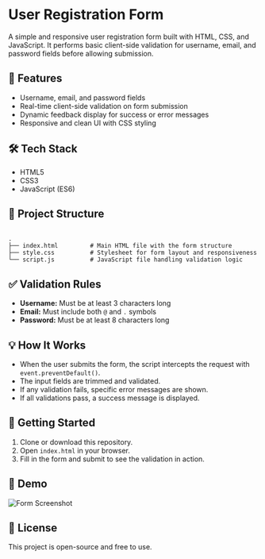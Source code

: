 # User Registration Form

A simple and responsive user registration form built with HTML, CSS, and JavaScript. It performs basic client-side validation for username, email, and password fields before allowing submission.

## 🧠 Features

- Username, email, and password fields
- Real-time client-side validation on form submission
- Dynamic feedback display for success or error messages
- Responsive and clean UI with CSS styling

## 🛠️ Tech Stack

- HTML5
- CSS3
- JavaScript (ES6)

## 📁 Project Structure

```

.
├── index.html         # Main HTML file with the form structure
├── style.css          # Stylesheet for form layout and responsiveness
└── script.js          # JavaScript file handling validation logic

```

## ✅ Validation Rules

- **Username:** Must be at least 3 characters long
- **Email:** Must include both `@` and `.` symbols
- **Password:** Must be at least 8 characters long

## 💡 How It Works

- When the user submits the form, the script intercepts the request with `event.preventDefault()`.
- The input fields are trimmed and validated.
- If any validation fails, specific error messages are shown.
- If all validations pass, a success message is displayed.

## 🚀 Getting Started

1. Clone or download this repository.
2. Open `index.html` in your browser.
3. Fill in the form and submit to see the validation in action.

## 📸 Demo

![Form Screenshot](https://via.placeholder.com/600x300?text=User+Registration+Form+Preview)

## 📄 License

This project is open-source and free to use.
